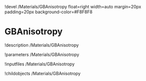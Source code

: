 <!-- MOOSE Object Documentation Stub: Remove this when content is added. -->!devel /Materials/GBAnisotropy float=right width=auto margin=20px padding=20px background-color=#F8F8F8


# GBAnisotropy
!description /Materials/GBAnisotropy

!parameters /Materials/GBAnisotropy

!inputfiles /Materials/GBAnisotropy

!childobjects /Materials/GBAnisotropy
